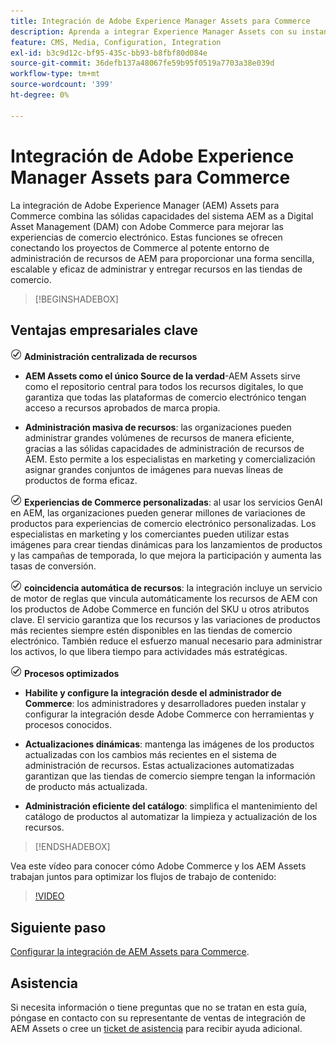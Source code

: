 ```yaml
---
title: Integración de Adobe Experience Manager Assets para Commerce
description: Aprenda a integrar Experience Manager Assets con su instancia  [!DNL Commerce] para acceder a innumerables recursos multimedia para usarlos en su tienda.
feature: CMS, Media, Configuration, Integration
exl-id: b3c9d12c-bf95-435c-bb93-b8fbf80d084e
source-git-commit: 36defb137a48067fe59b95f0519a7703a38e039d
workflow-type: tm+mt
source-wordcount: '399'
ht-degree: 0%

---
```


# Integración de Adobe Experience Manager Assets para Commerce

La integración de Adobe Experience Manager (AEM) Assets para Commerce combina las sólidas capacidades del sistema AEM as a Digital Asset Management (DAM) con Adobe Commerce para mejorar las experiencias de comercio electrónico. Estas funciones se ofrecen conectando los proyectos de Commerce al potente entorno de administración de recursos de AEM para proporcionar una forma sencilla, escalable y eficaz de administrar y entregar recursos en las tiendas de comercio.

>[!BEGINSHADEBOX]

## Ventajas empresariales clave

![comprobar](assets/icon-check.png) **Administración centralizada de recursos**

- **AEM Assets como el único Source de la verdad**-AEM Assets sirve como el repositorio central para todos los recursos digitales, lo que garantiza que todas las plataformas de comercio electrónico tengan acceso a recursos aprobados de marca propia.

- **Administración masiva de recursos**: las organizaciones pueden administrar grandes volúmenes de recursos de manera eficiente, gracias a las sólidas capacidades de administración de recursos de AEM. Esto permite a los especialistas en marketing y comercialización asignar grandes conjuntos de imágenes para nuevas líneas de productos de forma eficaz.

![comprobar](assets/icon-check.png) **Experiencias de Commerce personalizadas**: al usar los servicios GenAI en AEM, las organizaciones pueden generar millones de variaciones de productos para experiencias de comercio electrónico personalizadas. Los especialistas en marketing y los comerciantes pueden utilizar estas imágenes para crear tiendas dinámicas para los lanzamientos de productos y las campañas de temporada, lo que mejora la participación y aumenta las tasas de conversión.

![comprobar](assets/icon-check.png) **coincidencia automática de recursos**: la integración incluye un servicio de motor de reglas que vincula automáticamente los recursos de AEM con los productos de Adobe Commerce en función del SKU u otros atributos clave. El servicio garantiza que los recursos y las variaciones de productos más recientes siempre estén disponibles en las tiendas de comercio electrónico. También reduce el esfuerzo manual necesario para administrar los activos, lo que libera tiempo para actividades más estratégicas.

![comprobar](assets/icon-check.png) **Procesos optimizados**

- **Habilite y configure la integración desde el administrador de Commerce**: los administradores y desarrolladores pueden instalar y configurar la integración desde Adobe Commerce con herramientas y procesos conocidos.

- **Actualizaciones dinámicas**: mantenga las imágenes de los productos actualizadas con los cambios más recientes en el sistema de administración de recursos. Estas actualizaciones automatizadas garantizan que las tiendas de comercio siempre tengan la información de producto más actualizada.

- **Administración eficiente del catálogo**: simplifica el mantenimiento del catálogo de productos al automatizar la limpieza y actualización de los recursos.

>[!ENDSHADEBOX]

Vea este vídeo para conocer cómo Adobe Commerce y los AEM Assets trabajan juntos para optimizar los flujos de trabajo de contenido:

>[!VIDEO](https://video.tv.adobe.com/v/3447837)

## Siguiente paso

[Configurar la integración de AEM Assets para Commerce](aem-assets-getting-started.md).

## Asistencia

Si necesita información o tiene preguntas que no se tratan en esta guía, póngase en contacto con su representante de ventas de integración de AEM Assets o cree un [ticket de asistencia](https://experienceleague.adobe.com/docs/commerce-knowledge-base/kb/help-center-guide/magento-help-center-user-guide.html?lang=es#submit-ticket) para recibir ayuda adicional.
